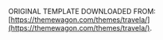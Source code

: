 ORIGINAL TEMPLATE DOWNLOADED FROM: [https://themewagon.com/themes/travela/](https://themewagon.com/themes/travela/).